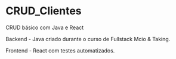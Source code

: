 # CRUD_Clientes
CRUD básico com Java e React 

Backend - Java criado durante o curso de Fullstack Mcio & Taking.

Frontend - React com testes automatizados.

